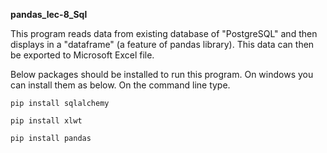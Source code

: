 **pandas_lec-8_Sql**

This program reads data from existing database of "PostgreSQL" and then displays in a "dataframe" (a feature of pandas library). 
This data can then be exported to Microsoft Excel file. 

Below packages should be installed to run this program. On windows you can install them as below.
On the command line type.

<code>pip install sqlalchemy</code>

<code>pip install xlwt</code>

<code>pip install pandas </code>
